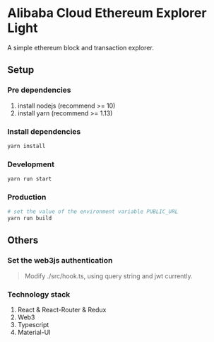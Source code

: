 # Alibaba Cloud Ethereum Explorer Light
A simple ethereum block and transaction explorer. 

## Setup
### Pre dependencies
1.  install nodejs (recommend >= 10)
2.  install yarn (recommend >= 1.13)

### Install dependencies
```bash
yarn install
```

### Development
```bash
yarn run start
```

### Production
```bash
# set the value of the environment variable PUBLIC_URL
yarn run build
```

## Others
### Set the web3js authentication
> Modify ./src/hook.ts, using query string and jwt currently.

### Technology stack
1.  React & React-Router & Redux
2.  Web3
3.  Typescript
4.  Material-UI